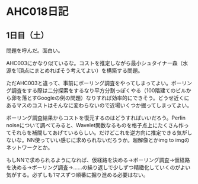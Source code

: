 # AHC018日記

## 1日目（土）

問題を呼んだ。面白い。

AHC003にかなり似ているな。コストを推定しながら最小シュタイナー森（水源を1頂点にまとめればそう考えてよい）を構築する問題。

ただAHC003と違って、事前にボーリング調査をやってしまってよい。ボーリング調査をする際は二分探索をするなり平方分割っぽくやる（100階建てのビルから卵を落とすGoogleの例の問題）なりすれば効率的にできそう。どうせ近くにあるマスのコストはそんなに変わらないので近場いくつか掘ってしまってよい。

ボーリング調査結果からコストを復元するのはどうすればいいだろう。Perlin noiseについて調べてみると、Wavelet関数なるものを格子点上にたくさん作ってそれらを補間してあげているらしい。だけどこれを逆方向に推定できる気がしないな。NN使っていい感じに求められないだろうか。超解像とかimg to imgのネットワークとか。

もしNNで求められるようになれば、仮経路を決める→ボーリング調査→仮経路を決める→ボーリング調査→……の繰り返しで少しずつ精緻化していくのがよい気がする。必ずしも1マスずつ順番に掘り進める必要はない。
